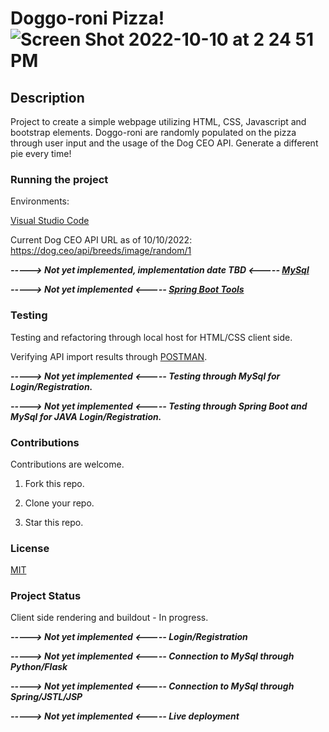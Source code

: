 # Doggo-roni Pizza!![Screen Shot 2022-10-10 at 2 24 51 PM](https://user-images.githubusercontent.com/96786151/194939391-02d93dd5-54b2-4878-8f40-e77f662bebb1.png)


## Description

Project to create a simple webpage utilizing HTML, CSS, Javascript and bootstrap elements. Doggo-roni are randomly populated on the pizza through user input and the usage of the Dog CEO API. Generate a different pie every time!

### Running the project

Environments: 

[Visual Studio Code](https://code.visualstudio.com/download)

Current Dog CEO API URL as of 10/10/2022: https://dog.ceo/api/breeds/image/random/1

***-----> Not yet implemented, implementation date TBD <----- [MySql](https://www.mysql.com/downloads/)***

***-----> Not yet implemented <----- [Spring Boot Tools](https://spring.io/tools)***

### Testing

Testing and refactoring through local host for HTML/CSS client side.

Verifying API import results through [POSTMAN](https://www.postman.com/downloads/).

***-----> Not yet implemented <----- Testing through MySql for Login/Registration.***

***-----> Not yet implemented <----- Testing through Spring Boot and MySql for JAVA Login/Registration.***

### Contributions

Contributions are welcome. 

1. Fork this repo.

2. Clone your repo.

3. Star this repo.

### License

[MIT](https://choosealicense.com/licenses/mit/)

### Project Status

Client side rendering and buildout - In progress.

***-----> Not yet implemented <----- Login/Registration***

***-----> Not yet implemented <----- Connection to MySql through Python/Flask***

***-----> Not yet implemented <----- Connection to MySql through Spring/JSTL/JSP***

***-----> Not yet implemented <----- Live deployment***
